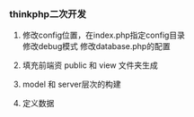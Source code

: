 ### thinkphp二次开发

1. 修改config位置，在index.php指定config目录  
修改debug模式 修改database.php的配置

2. 填充前端资 public 和 view 文件夹生成

3. model 和 server层次的构建

4. 定义数据
